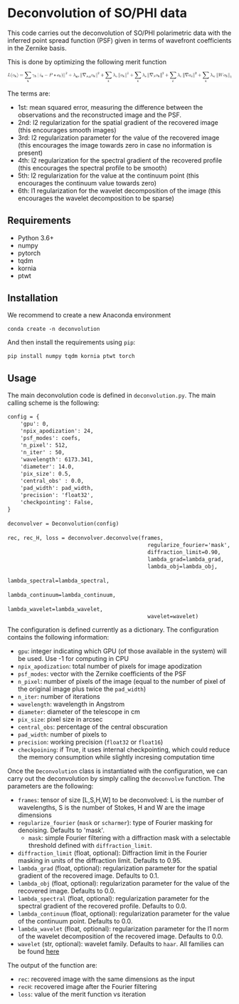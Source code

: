 # Deconvolution of SO/PHI data

This code carries out the deconvolution of SO/PHI polarimetric data with the
inferred point spread function (PSF) given in terms of wavefront coefficients in the Zernike basis.

This is done by optimizing the following merit function

![loss](equation.png)

The terms are:

- 1st: mean squared error, measuring the difference between the observations and the reconstructed image and the PSF.
- 2nd: l2 regularization for the spatial gradient of the recovered image (this encourages smooth images)
- 3rd: l2 regularization parameter for the value of the recovered image (this encourages the image towards zero in case no information is present)
- 4th: l2 regularization for the spectral gradient of the recovered profile (this encourages the spectral profile to be smooth)
- 5th: l2 regularization for the value at the continuum point (this encourages the continuum value towards zero)
- 6th: l1 regularization for the wavelet decomposition of the image (this encourages the wavelet decomposition to be sparse)

## Requirements

- Python 3.6+
- numpy
- pytorch
- tqdm
- kornia
- ptwt

## Installation

We recommend to create a new Anaconda environment

    conda create -n deconvolution

And then install the requirements using `pip`:

    pip install numpy tqdm kornia ptwt torch

## Usage

The main deconvolution code is defined in `deconvolution.py`. The main calling scheme is the following:

    config = {
        'gpu': 0,
        'npix_apodization': 24,
        'psf_modes': coefs,
        'n_pixel': 512,
        'n_iter' : 50,
        'wavelength': 6173.341,
        'diameter': 14.0,
        'pix_size': 0.5,
        'central_obs' : 0.0,        
        'pad_width': pad_width,
        'precision': 'float32',
        'checkpointing': False,
    }

    deconvolver = Deconvolution(config)
        
    rec, rec_H, loss = deconvolver.deconvolve(frames,                                                 
                                                regularize_fourier='mask', 
                                                diffraction_limit=0.90,
                                                lambda_grad=lambda_grad, 
                                                lambda_obj=lambda_obj,
                                                lambda_spectral=lambda_spectral,
                                                lambda_continuum=lambda_continuum,
                                                lambda_wavelet=lambda_wavelet,
                                                wavelet=wavelet)

The configuration is defined currently as a dictionary. The configuration
contains the following information:

- `gpu`: integer indicating which GPU (of those available in the system) will be used. Use -1 for computing in CPU
- `npix_apodization`: total number of pixels for image apodization
- `psf_modes`: vector with the Zernike coefficients of the PSF
- `n_pixel`: number of pixels of the image (equal to the number of pixel of the original image plus twice the `pad_width`)
- `n_iter`: number of iterations
- `wavelength`: wavelength in Angstrom
- `diameter`: diameter of the telescope in cm
- `pix_size`: pixel size in arcsec
- `central_obs`: percentage of the central obscuration
- `pad_width`: number of pixels to 
- `precision`: working precision (`float32` or `float16`)
- `checkpoining`: if True, it uses internal checkpointing, which could reduce the memory consumption while slightly incresing computation time

Once the `Deconvolution` class is instantiated with the configuration, we can carry out
the deconvolution by simply calling the `deconvolve` function. The parameters are the following:

- `frames`: tensor of size [L,S,H,W] to be deconvolved: L is the number of wavelengths, S is the number of Stokes, H and W are the image dimensions            
- `regularize_fourier` (`mask` or `scharmer`): type of Fourier masking for denoising. Defaults to 'mask'.
    - `mask`: simple Fourier filtering with a diffraction mask with a selectable threshold defined with `diffraction_limit`.
- `diffraction_limit` (float, optional): Diffraction limit in the Fourier masking in units of the diffraction limit. Defaults to 0.95.
- `lambda_grad` (float, optional): regularization parameter for the spatial gradient of the recovered image. Defaults to 0.1.
- `lambda_obj` (float, optional): regularization parameter for the value of the recovered image. Defaults to 0.0.
- `lambda_spectral` (float, optional): regularization parameter for the spectral gradient of the recovered profile. Defaults to 0.0.
- `lambda_continuum` (float, optional): regularization parameter for the value of the continuum point. Defaults to 0.0.
- `lambda_wavelet` (float, optional): regularization parameter for the l1 norm of the wavelet decomposition of the recovered image. Defaults to 0.0.
- `wavelet` (str, optional): wavelet family. Defaults to `haar`. All families can be found [here](https://pywavelets.readthedocs.io/en/latest/ref/wavelets.html)

The output of the function are:

- `rec`: recovered image with the same dimensions as the input
- `recH`: recovered image after the Fourier filtering
- `loss`: value of the merit function vs iteration
